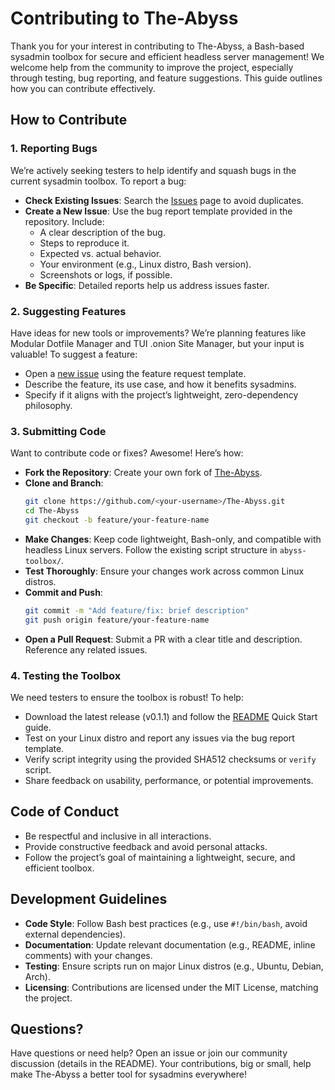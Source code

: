# Contributing to The-Abyss

Thank you for your interest in contributing to The-Abyss, a Bash-based sysadmin toolbox for secure and efficient headless server management! We welcome help from the community to improve the project, especially through testing, bug reporting, and feature suggestions. This guide outlines how you can contribute effectively.

## How to Contribute

### 1. Reporting Bugs

We’re actively seeking testers to help identify and squash bugs in the current sysadmin toolbox. To report a bug:

- **Check Existing Issues**: Search the [Issues](https://github.com/LordSodomiser/The-Abyss/issues) page to avoid duplicates.
- **Create a New Issue**: Use the bug report template provided in the repository. Include:
  - A clear description of the bug.
  - Steps to reproduce it.
  - Expected vs. actual behavior.
  - Your environment (e.g., Linux distro, Bash version).
  - Screenshots or logs, if possible.
- **Be Specific**: Detailed reports help us address issues faster.

### 2. Suggesting Features

Have ideas for new tools or improvements? We’re planning features like Modular Dotfile Manager and TUI .onion Site Manager, but your input is valuable! To suggest a feature:

- Open a [new issue](https://github.com/LordSodomiser/The-Abyss/issues) using the feature request template.
- Describe the feature, its use case, and how it benefits sysadmins.
- Specify if it aligns with the project’s lightweight, zero-dependency philosophy.

### 3. Submitting Code

Want to contribute code or fixes? Awesome! Here’s how:

- **Fork the Repository**: Create your own fork of [The-Abyss](https://github.com/LordSodomiser/The-Abyss).
- **Clone and Branch**:
  ```bash
  git clone https://github.com/<your-username>/The-Abyss.git
  cd The-Abyss
  git checkout -b feature/your-feature-name
  ```
- **Make Changes**: Keep code lightweight, Bash-only, and compatible with headless Linux servers. Follow the existing script structure in `abyss-toolbox/`.
- **Test Thoroughly**: Ensure your changes work across common Linux distros.
- **Commit and Push**:
  ```bash
  git commit -m "Add feature/fix: brief description"
  git push origin feature/your-feature-name
  ```
- **Open a Pull Request**: Submit a PR with a clear title and description. Reference any related issues.

### 4. Testing the Toolbox

We need testers to ensure the toolbox is robust! To help:

- Download the latest release (v0.1.1) and follow the [README](README.md) Quick Start guide.
- Test on your Linux distro and report any issues via the bug report template.
- Verify script integrity using the provided SHA512 checksums or `verify` script.
- Share feedback on usability, performance, or potential improvements.

## Code of Conduct

- Be respectful and inclusive in all interactions.
- Provide constructive feedback and avoid personal attacks.
- Follow the project’s goal of maintaining a lightweight, secure, and efficient toolbox.

## Development Guidelines

- **Code Style**: Follow Bash best practices (e.g., use `#!/bin/bash`, avoid external dependencies).
- **Documentation**: Update relevant documentation (e.g., README, inline comments) with your changes.
- **Testing**: Ensure scripts run on major Linux distros (e.g., Ubuntu, Debian, Arch).
- **Licensing**: Contributions are licensed under the MIT License, matching the project.

## Questions?

Have questions or need help? Open an issue or join our community discussion (details in the README). Your contributions, big or small, help make The-Abyss a better tool for sysadmins everywhere!